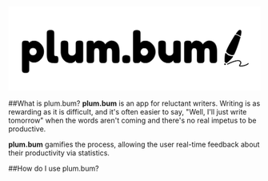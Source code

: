 ![Plumbum Logo](/public/assets/images/plumbum-main.png)

##What is plum.bum?
**plum.bum** is an app for reluctant writers. Writing is as rewarding as it is difficult, and it's often easier to say, "Well, I'll just write tomorrow" when the words aren't coming and there's no real impetus to be productive.

**plum.bum** gamifies the process, allowing the user real-time feedback about their productivity via statistics.

##How do I use plum.bum?
